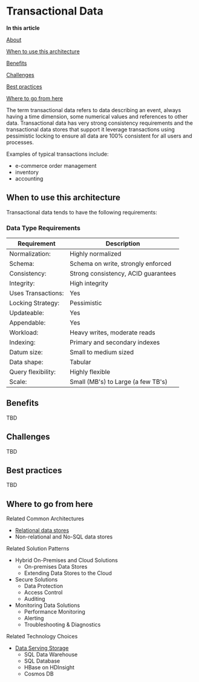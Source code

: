 # Transactional Data 

**In this article**

[About]()

[When to use this architecture](#whentouse)

[Benefits](#benefits)

[Challenges](#challenges)

[Best practices](#bestpractices)

[Where to go from here](#wheretogo)

<a name="about"></a>
The term transactional data refers to data describing an event, always having a time dimension, some numerical values and references to other data. Transactional data has very strong consistency requirements and the transactional data stores that support it leverage transactions using pessimistic locking to ensure all data are 100% consistent for all users and processes. 

Examples of typical transactions include: 
- e-commerce order management
- inventory
- accounting




## <a name="whentouse"></a>When to use this architecture

Transactional data tends to have the following requirements:

### Data Type Requirements
| Requirement | Description |
| --- | --- |
| Normalization: | Highly normalized |
| Schema: | Schema on write, strongly enforced|
| Consistency: | Strong consistency, ACID guarantees |
| Integrity: | High integrity |
| Uses Transactions: | Yes |
| Locking Strategy: | Pessimistic |
| Updateable: | Yes |
| Appendable: | Yes |
| Workload: | Heavy writes, moderate reads |
| Indexing: | Primary and secondary indexes |
| Datum size: | Small to medium sized |
| Data shape: | Tabular |
| Query flexibility: | Highly flexible |
| Scale: | Small (MB's) to Large (a few TB's) |

## <a name="benefits"></a>Benefits
TBD

## <a name="challenges"></a>Challenges
TBD

## <a name="bestpractices"></a>Best practices
TBD

## <a name="wheretogo"></a>Where to go from here
Related Common Architectures
- [Relational data stores](./relational-data-stores.md)
- Non-relational and No-SQL data stores

Related Solution Patterns
- Hybrid On-Premises and Cloud Solutions
    - On-premises Data Stores
    - Extending Data Stores to the Cloud
- Secure Solutions
    - Data Protection
    - Access Control
    - Auditing
- Monitoring Data Solutions
    - Performance Monitoring
    - Alerting
    - Troubleshooting & Diagnostics

Related Technology Choices
- [Data Serving Storage](../technology-choices/data-serving-storage.md)
    - SQL Data Warehouse
    - SQL Database
    - HBase on HDInsight
    - Cosmos DB
